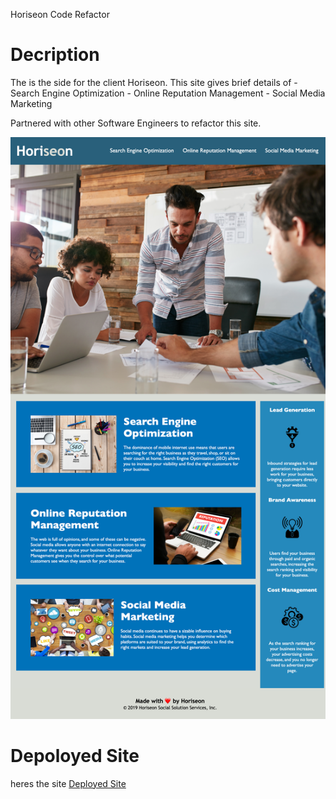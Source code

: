 Horiseon Code Refactor
# Decription
The is the side for the client Horiseon.
This site gives brief details of
    - Search Engine Optimization 
    - Online Reputation Management
    - Social Media Marketing

Partnered with other Software Engineers to refactor this site.

![Portfolio  Site](./Assets/images/horiseon-image.png)

# Depoloyed Site
heres the site
[Deployed Site](https://joydotcom.github.io/horiseon-code-refactor/) 